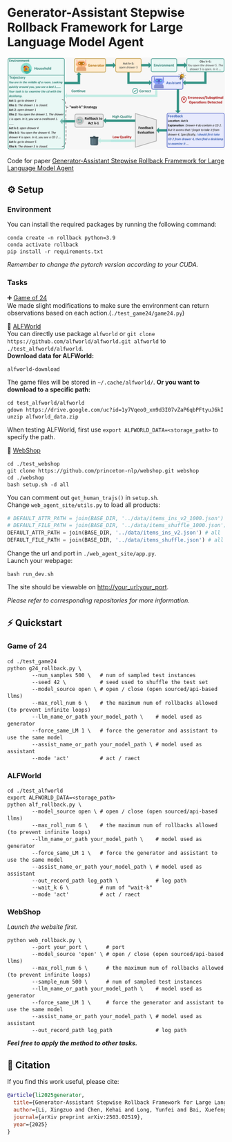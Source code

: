 # Generator-Assistant Stepwise Rollback Framework for Large Language Model Agent

![image not found](images/methodology.jpg)

Code for paper [Generator-Assistant Stepwise Rollback Framework for Large Language Model Agent](https://arxiv.org/abs/2503.02519)

## ⚙️ Setup

### Environment

You can install the required packages by running the following command:

```shell
conda create -n rollback python=3.9
conda activate rollback
pip install -r requirements.txt
```

_Remember to change the pytorch version according to your CUDA._

### Tasks

➕ [Game of 24](https://github.com/princeton-nlp/tree-of-thought-llm)  
We made slight modifications to make sure the environment can return observations based on each action.(```./test_game24/game24.py```)

🧹 [ALFWorld](https://github.com/alfworld/alfworld)  
You can directly use package ```alfworld``` or ```git clone https://github.com/alfworld/alfworld.git alfworld``` to ```./test_alfworld/alfworld```.  
__Download data for ALFWorld:__  

```shell
alfworld-download
```

The game files will be stored in ```~/.cache/alfworld/```. __Or you want to download to a specific path:__

```shell
cd test_alfworld/alfworld
gdown https://drive.google.com/uc?id=1y7Vqeo0_xm9d3I07vZaP6qbPFtyuJ6kI
unzip alfworld_data.zip
```

When testing ALFWorld, first use ```export ALFWORLD_DATA=<storage_path>``` to specify the path.

🛒 [WebShop](https://github.com/princeton-nlp/WebShop/tree/master)  

```shell
cd ./test_webshop
git clone https://github.com/princeton-nlp/webshop.git webshop
cd ./webshop
bash setup.sh -d all
```

You can comment out ```get_human_trajs()``` in ```setup.sh```.  
Change ```web_agent_site/utils.py``` to load all products:

```python
# DEFAULT_ATTR_PATH = join(BASE_DIR, '../data/items_ins_v2_1000.json')
# DEFAULT_FILE_PATH = join(BASE_DIR, '../data/items_shuffle_1000.json')
DEFAULT_ATTR_PATH = join(BASE_DIR, '../data/items_ins_v2.json') # all
DEFAULT_FILE_PATH = join(BASE_DIR, '../data/items_shuffle.json') # all
```

Change the url and port in ```./web_agent_site/app.py```.  
Launch your webpage:

```shell
bash run_dev.sh
```

The site should be viewable on [http://your_url:your_port](http://your_url:your_port).

_Please refer to corresponding repositories for more information._

## ⚡ Quickstart

### Game of 24

```shell
cd ./test_game24
python g24_rollback.py \
        --num_samples 500 \   # num of sampled test instances
        --seed 42 \           # seed used to shuffle the test set
        --model_source open \ # open / close (open sourced/api-based llms)
        --max_roll_num 6 \    # the maximum num of rollbacks allowed (to prevent infinite loops)
        --llm_name_or_path your_model_path \    # model used as generator
        --force_same_LM 1 \   # force the generator and assistant to use the same model
        --assist_name_or_path your_model_path \ # model used as assistant
        --mode 'act'          # act / raect
```

### ALFWorld

```shell
cd ./test_alfworld
export ALFWORLD_DATA=<storage_path>
python alf_rollback.py \
        --model_source open \ # open / close (open sourced/api-based llms)
        --max_roll_num 6 \    # the maximum num of rollbacks allowed (to prevent infinite loops)
        --llm_name_or_path your_model_path \    # model used as generator
        --force_same_LM 1 \   # force the generator and assistant to use the same model
        --assist_name_or_path your_model_path \ # model used as assistant
        --out_record_path log_path \            # log path
        --wait_k 6 \          # num of "wait-k"
        --mode 'act'          # act / raect
```

### WebShop

_Launch the website first._

```shell
python web_rollback.py \
        --port your_port \      # port
        --model_source 'open' \ # open / close (open sourced/api-based llms)
        --max_roll_num 6 \      # the maximum num of rollbacks allowed (to prevent infinite loops)
        --sample_num 500 \      # num of sampled test instances
        --llm_name_or_path your_model_path \    # model used as generator
        --force_same_LM 1 \     # force the generator and assistant to use the same model
        --assist_name_or_path your_model_path \ # model used as assistant
        --out_record_path log_path              # log path
```

___Feel free to apply the method to other tasks.___

## 🔗 Citation

If you find this work useful, please cite:

```bibtex
@article{li2025generator,
  title={Generator-Assistant Stepwise Rollback Framework for Large Language Model Agent},
  author={Li, Xingzuo and Chen, Kehai and Long, Yunfei and Bai, Xuefeng and Xu, Yong and Zhang, Min},
  journal={arXiv preprint arXiv:2503.02519},
  year={2025}
}
```
